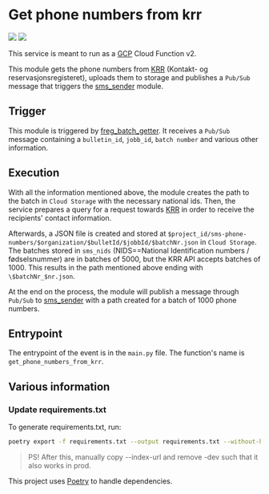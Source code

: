 # Get phone numbers from krr
[![](https://img.shields.io/badge/Python-a?style=flat&logo=python&label=Code&color=3776AB&logoColor=ffffff)](https://www.python.org/)
[![](https://img.shields.io/badge/Poetry-a?style=flat&logo=poetry&label=Package-Manager&color=60A5FA&logoColor=ffffff)](https://python-poetry.org/)

This service is meant to run as a [GCP](https://cloud.google.com/) Cloud Function v2.

This module gets the phone numbers from [KRR](https://docs.digdir.no/docs/Kontaktregisteret/oppslagstjenesten_rest) (Kontakt- og reservasjonsregisteret), uploads them to storage and publishes a `Pub/Sub` message that triggers the [sms_sender](https://github.com/knowit/Innbyggerkontakt-public/tree/master/sms_sender) module.

## Trigger
This module is triggered by [freg_batch_getter](https://github.com/knowit/Innbyggerkontakt-public/tree/master/freg_batch_getter). It receives a `Pub/Sub` message containing a `bulletin_id`, `jobb_id`, `batch number` and various other information.

## Execution
With all the information mentioned above, the module creates the path to the batch in `Cloud Storage` with the necessary national ids. Then, the service prepares a query for a request towards [KRR](https://docs.digdir.no/docs/Kontaktregisteret/oppslagstjenesten_rest) in order to receive the recipients' contact information.

Afterwards, a JSON file is created and stored at `$project_id/sms-phone-numbers/$organization/$bulletId/$jobbId/$batchNr.json` in `Cloud Storage`. The batches stored in `sms_nids` (NIDS==National Identification numbers / fødselsnummer) are in batches of 5000, but the KRR API accepts batches of 1000. This results in the path mentioned above ending with `\$batchNr_$nr.json`.

At the end on the process, the module will publish a message through `Pub/Sub` to [sms_sender](https://github.com/knowit/Innbyggerkontakt-public/tree/master/sms_sender) with a path created for a batch of 1000 phone numbers.

## Entrypoint
The entrypoint of the event is in the `main.py` file. The function's name is `get_phone_numbers_from_krr`.

## Various information
### Update requirements.txt
To generate requirements.txt, run:
``` bash
poetry export -f requirements.txt --output requirements.txt --without-hashes
```
>PS! After this, manually copy --index-url and remove -dev such that it also works in prod.

This project uses [Poetry](https://python-poetry.org/) to handle dependencies.
